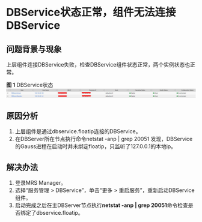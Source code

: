 # DBService状态正常，组件无法连接DBService<a name="ZH-CN_TOPIC_0185002830"></a>

## 问题背景与现象<a name="zh-cn_topic_0167274569_sd64242caa665405798481482f49ab0ee"></a>

上层组件连接DBService失败，检查DBService组件状态正常，两个实例状态也正常。

**图 1**  DBService状态<a name="zh-cn_topic_0167274569_fig836111717520"></a>  
![](figures/DBService状态.jpg "DBService状态")

## 原因分析<a name="zh-cn_topic_0167274569_s4871ca6d7a6b47b1a0f8266b84631f32"></a>

1.  上层组件是通过dbservice.floatip连接的DBService。
2.  在DBServer所在节点执行命令netstat -anp | grep 20051 发现，DBService的Gauss进程在启动时并未绑定floatip，只监听了127.0.0.1的本地ip。

## 解决办法<a name="zh-cn_topic_0167274569_section4599086017025"></a>

1.  登录MRS Manager。
2.  选择“服务管理 \> DBService”，单击“更多 \> 重启服务”，重新启动DBService组件。
3.  启动完成之后在主DBServer节点执行**netstat -anp | grep 20051**命令检查是否绑定了dbservice.floatip。

